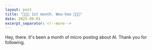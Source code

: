 ```yaml
---
layout: post
title: "🥳🥳🥳 1st month. Woo-hoo 🎉🎉🎉"
date: 2025-09-01
excerpt_separator: <!--more-->
---
```


Hey, there. It's been a month of micro posting about AI. Thank you for following.